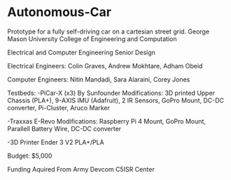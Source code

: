 # Autonomous-Car
Prototype for a fully self-driving car on a cartesian street grid. George Mason University College of Engineering and Computation

Electrical and Computer Engineering
Senior Design

Electrical Engineers: Colin Graves, Andrew Mokhtare, Adham Obeid

Computer Engineers: Nitin Mandadi, Sara Alaraini, Corey Jones

Testbeds: -PiCar-X (x3) By Sunfounder Modifications: 3D printed Upper Chassis (PLA+), 9-AXIS IMU (Adafruit), 2 IR Sensors, GoPro Mount, DC-DC converter, Pi-Cluster, Aruco Marker

-Traxxas E-Revo Modifications: Raspberry Pi 4 Mount, GoPro Mount, Parallell Battery Wire, DC-DC converter

-3D Printer Ender 3 V2 PLA+/PLA

Budget: $5,000

Funding Aquired From Army Devcom C5ISR Center
